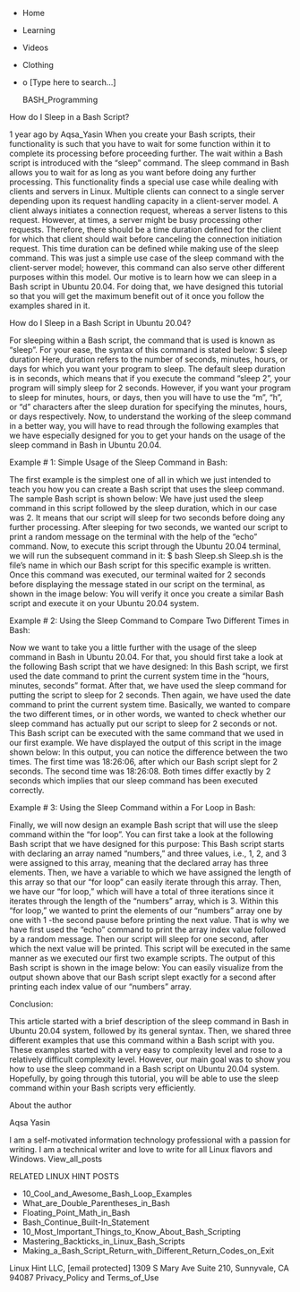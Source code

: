 





















































* Home
* Learning
* Videos
* Clothing
*
  o [Type here to search...]


   BASH_Programming


How do I Sleep in a Bash Script?

1 year ago
by Aqsa_Yasin
When you create your Bash scripts, their functionality is such that you have to
wait for some function within it to complete its processing before proceeding
further. The wait within a Bash script is introduced with the “sleep” command.
The sleep command in Bash allows you to wait for as long as you want before
doing any further processing. This functionality finds a special use case while
dealing with clients and servers in Linux.
Multiple clients can connect to a single server depending upon its request
handling capacity in a client-server model. A client always initiates a
connection request, whereas a server listens to this request. However, at
times, a server might be busy processing other requests. Therefore, there
should be a time duration defined for the client for which that client should
wait before canceling the connection initiation request. This time duration can
be defined while making use of the sleep command.
This was just a simple use case of the sleep command with the client-server
model; however, this command can also serve other different purposes within
this model. Our motive is to learn how we can sleep in a Bash script in Ubuntu
20.04. For doing that, we have designed this tutorial so that you will get the
maximum benefit out of it once you follow the examples shared in it.

How do I Sleep in a Bash Script in Ubuntu 20.04?

For sleeping within a Bash script, the command that is used is known as
“sleep”. For your ease, the syntax of this command is stated below:
$ sleep duration
Here, duration refers to the number of seconds, minutes, hours, or days for
which you want your program to sleep. The default sleep duration is in seconds,
which means that if you execute the command “sleep 2”, your program will simply
sleep for 2 seconds. However, if you want your program to sleep for minutes,
hours, or days, then you will have to use the “m”, “h”, or “d” characters after
the sleep duration for specifying the minutes, hours, or days respectively.
Now, to understand the working of the sleep command in a better way, you will
have to read through the following examples that we have especially designed
for you to get your hands on the usage of the sleep command in Bash in Ubuntu
20.04.

Example # 1: Simple Usage of the Sleep Command in Bash:

The first example is the simplest one of all in which we just intended to teach
you how you can create a Bash script that uses the sleep command. The sample
Bash script is shown below:
We have just used the sleep command in this script followed by the sleep
duration, which in our case was 2. It means that our script will sleep for two
seconds before doing any further processing. After sleeping for two seconds, we
wanted our script to print a random message on the terminal with the help of
the “echo” command.
Now, to execute this script through the Ubuntu 20.04 terminal, we will run the
subsequent command in it:
$ bash Sleep.sh
Sleep.sh is the file’s name in which our Bash script for this specific example
is written.
Once this command was executed, our terminal waited for 2 seconds before
displaying the message stated in our script on the terminal, as shown in the
image below:
You will verify it once you create a similar Bash script and execute it on your
Ubuntu 20.04 system.

Example # 2: Using the Sleep Command to Compare Two Different Times in Bash:

Now we want to take you a little further with the usage of the sleep command in
Bash in Ubuntu 20.04. For that, you should first take a look at the following
Bash script that we have designed:
In this Bash script, we first used the date command to print the current system
time in the “hours, minutes, seconds” format. After that, we have used the
sleep command for putting the script to sleep for 2 seconds. Then again, we
have used the date command to print the current system time. Basically, we
wanted to compare the two different times, or in other words, we wanted to
check whether our sleep command has actually put our script to sleep for 2
seconds or not.
This Bash script can be executed with the same command that we used in our
first example. We have displayed the output of this script in the image shown
below:
In this output, you can notice the difference between the two times. The first
time was 18:26:06, after which our Bash script slept for 2 seconds. The second
time was 18:26:08. Both times differ exactly by 2 seconds which implies that
our sleep command has been executed correctly.

Example # 3: Using the Sleep Command within a For Loop in Bash:

Finally, we will now design an example Bash script that will use the sleep
command within the “for loop”. You can first take a look at the following Bash
script that we have designed for this purpose:
This Bash script starts with declaring an array named “numbers,” and three
values, i.e., 1, 2, and 3 were assigned to this array, meaning that the
declared array has three elements. Then, we have a variable to which we have
assigned the length of this array so that our “for loop” can easily iterate
through this array. Then, we have our “for loop,” which will have a total of
three iterations since it iterates through the length of the “numbers” array,
which is 3. Within this “for loop,” we wanted to print the elements of our
“numbers” array one by one with 1 -the second pause before printing the next
value. That is why we have first used the “echo” command to print the array
index value followed by a random message. Then our script will sleep for one
second, after which the next value will be printed.
This script will be executed in the same manner as we executed our first two
example scripts. The output of this Bash script is shown in the image below:
You can easily visualize from the output shown above that our Bash script slept
exactly for a second after printing each index value of our “numbers” array.

Conclusion:

This article started with a brief description of the sleep command in Bash in
Ubuntu 20.04 system, followed by its general syntax. Then, we shared three
different examples that use this command within a Bash script with you. These
examples started with a very easy to complexity level and rose to a relatively
difficult complexity level. However, our main goal was to show you how to use
the sleep command in a Bash script on Ubuntu 20.04 system. Hopefully, by going
through this tutorial, you will be able to use the sleep command within your
Bash scripts very efficiently.


About the author


Aqsa Yasin

I am a self-motivated information technology professional with a passion for
writing. I am a technical writer and love to write for all Linux flavors and
Windows.
View_all_posts

RELATED LINUX HINT POSTS


* 10_Cool_and_Awesome_Bash_Loop_Examples
* What_are_Double_Parentheses_in_Bash
* Floating_Point_Math_in_Bash
* Bash_Continue_Built-In_Statement
* 10_Most_Important_Things_to_Know_About_Bash_Scripting
* Mastering_Backticks_in_Linux_Bash_Scripts
* Making_a_Bash_Script_Return_with_Different_Return_Codes_on_Exit

Linux Hint LLC, [email protected]
1309 S Mary Ave Suite 210, Sunnyvale, CA 94087
 Privacy_Policy and Terms_of_Use
